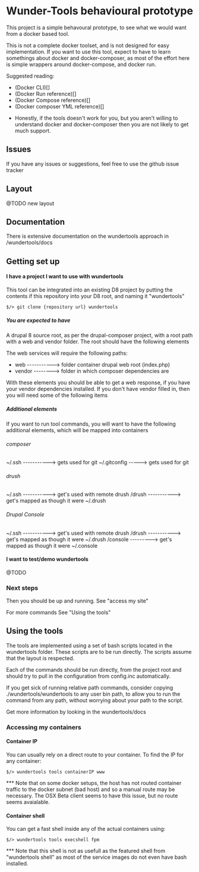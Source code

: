 # Wunder-Tools behavioural prototype

This project is a simple behavoural prototype, to see what we would want from a docker based tool.

This is not a complete docker toolset, and is not designed for easy implementation.  If you want
to use this tool, expect to have to learn somethings about docker and docker-composer, as most of
the effort here is simple wrappers around docker-compose, and docker run.

Suggested reading:

- (Docker CLI)[]
- (Docker Run reference)[]
- (Docker Compose reference)[]
- (Docker composer YML reference)[]

* Honestly, if the tools doesn't work for you, but you aren't willing to understand docker and docker-composer
then you are not likely to get much support.

## Issues

If you have any issues or suggestions, feel free to use the github issue tracker

## Layout

@TODO new layout


## Documentation

There is extensive documentation on the wundertools approach in /wundertools/docs

## Getting set up

#### I have a project I want to use with wundertools

This tool can be integrated into an existing D8 project by putting
the contents if this repository into your D8 root, and naming it 
"wundertools"

    $/> git clone {repository url} wundertools

##### You are expected to have

A drupal 8 source root, as per the drupal-composer project, with a root path with a 
web and vendor folder.  The root should have the following elements

The web services will require the following paths:

 - web -----------> folder container drupal web root (index.php)
 - vendor --------> folder in which composer dependencies are

With these elements you should be able to get a web response, if you have 
your vendor dependencies installed.  If you don't have vendor filled in, then
you will need some of the following items

##### Additional elements

If you want to run tool commands, you will want to have the following additional
elements, which will be mapped into containers

###### composer 

~/.ssh -----------> gets used for git
~/.gitconfig -----> gets used for git

###### drush

~/.ssh -----------> get's used with remote drush
/drush -----------> get's mapped as though it were ~/.drush

###### Drupal Console

~/.ssh -----------> get's used with remote drush
/drush -----------> get's mapped as though it were ~/.drush
/console ---------> get's mapped as though it were ~/.console

#### I want to test/demo wundertools

@TODO

### Next steps

Then you should be up and running.  See "access my site"

For more commands See "Using the tools"

## Using the tools

The tools are implemented using a set of bash scripts located in the wundertools folder.  These
scripts are to be run directly.  The scripts assume that the layout is respected.

Each of the commands should be run directly, from the project root and should try to pull in the 
configuration from config.inc automatically.

If you get sick of running relative path commands, consider copying ./wundertools/wundertools to any user bin path, to allow you to run the command
from any path, without worrying about your path to the script.

Get more information by looking in the wundertools/docs

### Accessing my containers

#### Container IP

You can usually rely on a direct route to your container.  To find the IP for any container:

    $/> wundertools tools containerIP www

*** Note that on some docker setups, the host has not routed container traffic 
to the docker subnet (bad host) and so a manual route may be necessary.  The OSX Beta client seems to have this issue, but no route seems avaialable.

#### Container shell

You can get a fast shell inside any of the actual containers using: 

    $/> wundertools tools execshell fpm

*** Note that this shell is not as usefull as the featured shell from "wundertools shell" as most of the service images do not even have bash installed.

